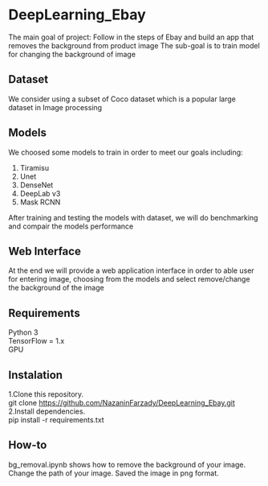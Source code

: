 # DeepLearning_Ebay
The main goal of project: Follow in the steps of Ebay and build an app that removes the background from product image
The sub-goal is to train model for changing the background of image

## Dataset
We consider using a subset of Coco dataset which is a popular large dataset in Image processing

## Models
We choosed some models to train in order to meet our goals including:
1. Tiramisu
2. Unet
3. DenseNet
4. DeepLab v3
5. Mask RCNN

After training and testing the models with dataset, we will do benchmarking and compair the models performance

## Web Interface
At the end we will provide a web application interface in order to able user for entering image, choosing from the models and select remove/change the background of the image

## Requirements
Python 3  
TensorFlow = 1.x  
GPU   

## Instalation 
1.Clone this repository.  
git clone https://github.com/NazaninFarzady/DeepLearning_Ebay.git  
2.Install dependencies.  
pip install -r requirements.txt   

## How-to
bg_removal.ipynb shows how to remove the background of your image.  
Change the path of your image.
Saved the image in png format.
